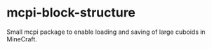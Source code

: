 # mcpi-block-structure
Small mcpi package to enable loading and saving of large cuboids in MineCraft.
